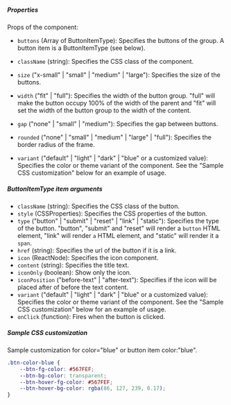 ##### Properties

Props of the component:

- `buttons` (Array of ButtonItemType): Specifies the buttons of the group. A button item is a ButtonItemType (see below).
- `className` (string): Specifies the CSS class of the component.
- `size` ("x-small" | "small" | "medium" | "large"): Specifies the size of the buttons.
- `width` ("fit" | "full"): Specifies the width of the button group. "full" will make the button occupy 100% of the width of the parent and "fit" will set the width of the button group to the width of the content.
- `gap` ("none" | "small" | "medium"): Specifies the gap between buttons.
- `rounded` ("none" | "small" | "medium" | "large" | "full"): Specifies the border radius of the frame.

- `variant` ("default" | "light" | "dark" | "blue" or a customized value): Specifies the color or theme variant of the component. See the "Sample CSS customization" below for an example of usage.

##### ButtonItemType item arguments

- `className` (string): Specifies the CSS class of the button.
- `style` (CSSProperties): Specifies the CSS properties of the button.
- `type` ("button" | "submit" | "reset" | "link" | "static"): Specifies the type of the button. "button", "submit" and "reset" will render a `button` HTML element, "link" will render `a` HTML element, and "static" will render it a `span`.
- `href` (string): Specifies the url of the button if it is a link.
- `icon` (ReactNode): Specifies the icon component.
- `content` (string): Specifies the title text.
- `iconOnly` (boolean): Show only the icon.
- `iconPosition` ("before-text" | "after-text"): Specifies if the icon will be placed after of before the text content.
- `variant` ("default" | "light" | "dark" | "blue" or a customized value): Specifies the color or theme variant of the component. See the "Sample CSS customization" below for an example of usage.
- `onClick` (function): Fires when the button is clicked.

##### Sample CSS customization

Sample customization for color="blue" or button item color:"blue".

```css
.btn-color-blue {
    --btn-fg-color: #567FEF;
    --btn-bg-color: transparent;
    --btn-hover-fg-color: #567FEF;
    --btn-hover-bg-color: rgba(86, 127, 239, 0.17);
}
```
